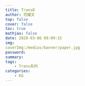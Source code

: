 ```yaml
---
title: TransD
author: 范耀文
top: false
cover: false
toc: true
mathjax: false
date: 2020-03-06 09:09:15
img:
coverImg:/medias/banner/paper.jpg
password:
summary:
tags:
	- Trans系列
categories:
	- KG
---
```

